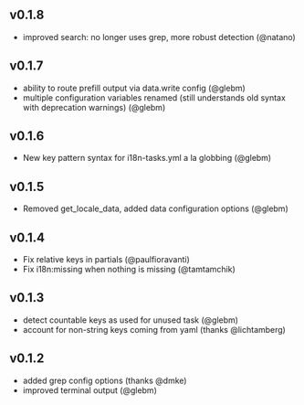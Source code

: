 ## v0.1.8

* improved search: no longer uses grep, more robust detection (@natano)

## v0.1.7

* ability to route prefill output via data.write config (@glebm)
* multiple configuration variables renamed (still understands old syntax with deprecation warnings) (@glebm)

## v0.1.6

* New key pattern syntax for i18n-tasks.yml a la globbing (@glebm)

## v0.1.5

* Removed get_locale_data, added data configuration options (@glebm)

## v0.1.4

* Fix relative keys in partials (@paulfioravanti)
* Fix i18n:missing when nothing is missing (@tamtamchik)

## v0.1.3

* detect countable keys as used for unused task (@glebm)
* account for non-string keys coming from yaml (thanks @lichtamberg)

## v0.1.2

* added grep config options (thanks @dmke)
* improved terminal output (@glebm)